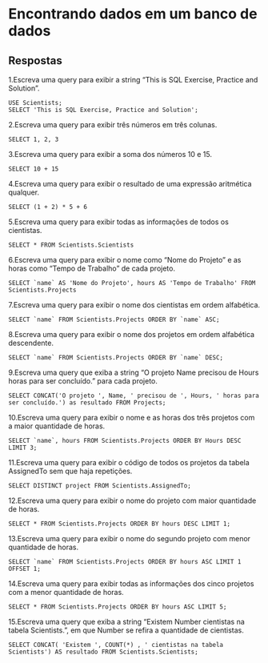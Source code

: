 # Encontrando dados em um banco de dados

## Respostas

1.Escreva uma query para exibir a string “This is SQL Exercise, Practice and Solution”.

    USE Scientists;
    SELECT 'This is SQL Exercise, Practice and Solution';

2.Escreva uma query para exibir três números em três colunas.

    SELECT 1, 2, 3

3.Escreva uma query para exibir a soma dos números 10 e 15.

    SELECT 10 + 15

4.Escreva uma query para exibir o resultado de uma expressão aritmética qualquer.

    SELECT (1 + 2) * 5 + 6

5.Escreva uma query para exibir todas as informações de todos os cientistas.

    SELECT * FROM Scientists.Scientists

6.Escreva uma query para exibir o nome como “Nome do Projeto” e as horas como “Tempo de Trabalho” de cada projeto.

    SELECT `name` AS 'Nome do Projeto', hours AS 'Tempo de Trabalho' FROM Scientists.Projects

7.Escreva uma query para exibir o nome dos cientistas em ordem alfabética.

    SELECT `name` FROM Scientists.Projects ORDER BY `name` ASC;

8.Escreva uma query para exibir o nome dos projetos em ordem alfabética descendente.

    SELECT `name` FROM Scientists.Projects ORDER BY `name` DESC;

9.Escreva uma query que exiba a string “O projeto Name precisou de Hours horas para ser concluído.” para cada projeto.

    SELECT CONCAT('O projeto ', Name, ' precisou de ', Hours, ' horas para ser concluído.') as resultado FROM Projects;

10.Escreva uma query para exibir o nome e as horas dos três projetos com a maior quantidade de horas.

    SELECT `name`, hours FROM Scientists.Projects ORDER BY Hours DESC LIMIT 3;

11.Escreva uma query para exibir o código de todos os projetos da tabela AssignedTo sem que haja repetições.

    SELECT DISTINCT project FROM Scientists.AssignedTo;

12.Escreva uma query para exibir o nome do projeto com maior quantidade de horas.

    SELECT * FROM Scientists.Projects ORDER BY hours DESC LIMIT 1;

13.Escreva uma query para exibir o nome do segundo projeto com menor quantidade de horas.

    SELECT `name` FROM Scientists.Projects ORDER BY hours ASC LIMIT 1 OFFSET 1;

14.Escreva uma query para exibir todas as informações dos cinco projetos com a menor quantidade de horas.

    SELECT * FROM Scientists.Projects ORDER BY hours ASC LIMIT 5;

15.Escreva uma query que exiba a string “Existem Number cientistas na tabela Scientists.”, em que Number se refira a quantidade de cientistas.

    SELECT CONCAT( 'Existem ', COUNT(*) , ' cientistas na tabela Scientists') AS resultado FROM Scientists.Scientists;